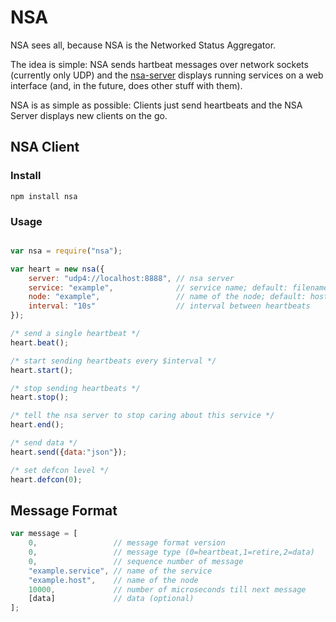 # NSA

NSA sees all, because NSA is the Networked Status Aggregator.

The idea is simple: NSA sends hartbeat messages over network sockets (currently only UDP) and the [nsa-server](https://www.npmjs.com/package/nsa-server) displays running services on a web interface (and, in the future, does other stuff with them).

NSA is as simple as possible: Clients just send heartbeats and the NSA Server displays new clients on the go. 

## NSA Client

### Install

```
npm install nsa
```

### Usage

``` javascript

var nsa = require("nsa");

var heart = new nsa({
	server: "udp4://localhost:8888", // nsa server
	service: "example",              // service name; default: filename of main module
	node: "example",                 // name of the node; default: hostname
	interval: "10s"                  // interval between heartbeats
});

/* send a single heartbeat */
heart.beat();

/* start sending heartbeats every $interval */
heart.start();

/* stop sending heartbeats */
heart.stop();

/* tell the nsa server to stop caring about this service */
heart.end();

/* send data */
heart.send({data:"json"});

/* set defcon level */
heart.defcon(0);

```

## Message Format

``` javascript
var message = [
	0,                 // message format version
	0,                 // message type (0=heartbeat,1=retire,2=data)
	0,                 // sequence number of message
	"example.service", // name of the service
	"example.host",    // name of the node
	10000,             // number of microseconds till next message
	[data]             // data (optional)
];
```